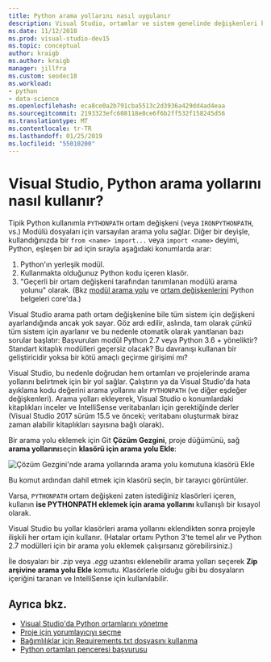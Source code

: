 ```yaml
---
title: Python arama yollarını nasıl uygulanır
description: Visual Studio, ortamlar ve sistem genelinde değişkenleri kullanmaktan kaçınmak için projeleri için arama yollarını belirtmek daha fazla belirli bir araçları sağlar.
ms.date: 11/12/2018
ms.prod: visual-studio-dev15
ms.topic: conceptual
author: kraigb
ms.author: kraigb
manager: jillfra
ms.custom: seodec18
ms.workload:
- python
- data-science
ms.openlocfilehash: eca8ce0a2b791cba5513c2d3936a429dd4ad4eaa
ms.sourcegitcommit: 2193323efc608118e0ce6f6b2ff532f158245d56
ms.translationtype: MT
ms.contentlocale: tr-TR
ms.lasthandoff: 01/25/2019
ms.locfileid: "55010200"
---
```

# <a name="how-visual-studio-uses-python-search-paths"></a>Visual Studio, Python arama yollarını nasıl kullanır?

Tipik Python kullanımla `PYTHONPATH` ortam değişkeni (veya `IRONPYTHONPATH`, vs.) Modülü dosyaları için varsayılan arama yolu sağlar. Diğer bir deyişle, kullandığınızda bir `from <name> import...` veya `import <name>` deyimi, Python, eşleşen bir ad için sırayla aşağıdaki konumlarda arar:

1. Python'ın yerleşik modül.
1. Kullanmakta olduğunuz Python kodu içeren klasör.
1. "Geçerli bir ortam değişkeni tarafından tanımlanan modülü arama yolunu" olarak. (Bkz [modül arama yolu](https://docs.python.org/2/tutorial/modules.html#the-module-search-path) ve [ortam değişkenlerini](https://docs.python.org/2/using/cmdline.html#envvar-PYTHONPATH) Python belgeleri core'da.)

Visual Studio arama path ortam değişkenine bile tüm sistem için değişkeni ayarlandığında ancak yok sayar. Göz ardı edilir, aslında, tam olarak *çünkü* tüm sistem için ayarlanır ve bu nedenle otomatik olarak yanıtlanan bazı sorular başlatır: Başvurulan modül Python 2.7 veya Python 3.6 + yöneliktir? Standart kitaplık modülleri geçersiz olacak? Bu davranışı kullanan bir geliştiricidir yoksa bir kötü amaçlı geçirme girişimi mı?

Visual Studio, bu nedenle doğrudan hem ortamları ve projelerinde arama yollarını belirtmek için bir yol sağlar. Çalıştırın ya da Visual Studio'da hata ayıklama kodu değerini arama yollarını alır `PYTHONPATH` (ve diğer eşdeğer değişkenleri). Arama yolları ekleyerek, Visual Studio o konumlardaki kitaplıkları inceler ve IntelliSense veritabanları için gerektiğinde derler (Visual Studio 2017 sürüm 15.5 ve önceki; veritabanı oluşturmak biraz zaman alabilir kitaplıkları sayısına bağlı olarak).

Bir arama yolu eklemek için Git **Çözüm Gezgini**, proje düğümünü, sağ **arama yollarını**seçin **klasörü için arama yolu Ekle**:

![Çözüm Gezgini'nde arama yollarında arama yolu komutuna klasörü Ekle](media/search-paths-command.png)

Bu komut ardından dahil etmek için klasörü seçin, bir tarayıcı görüntüler.

Varsa, `PYTHONPATH` ortam değişkeni zaten istediğiniz klasörleri içeren, kullanın **ise PYTHONPATH eklemek için arama yollarını** kullanışlı bir kısayol olarak.

Visual Studio bu yollar klasörleri arama yollarını eklendikten sonra projeyle ilişkili her ortam için kullanır. (Hatalar ortamı Python 3'te temel alır ve Python 2.7 modülleri için bir arama yolu eklemek çalışırsanız görebilirsiniz.)

İle dosyaları bir *.zip* veya *.egg* uzantısı eklenebilir arama yolları seçerek **Zip arşivine arama yolu Ekle** komutu. Klasörlerle olduğu gibi bu dosyaların içeriğini taranan ve IntelliSense için kullanılabilir.

## <a name="see-also"></a>Ayrıca bkz.

- [Visual Studio'da Python ortamlarını yönetme](managing-python-environments-in-visual-studio.md)
- [Proje için yorumlayıcıyı seçme](selecting-a-python-environment-for-a-project.md)
- [Bağımlılıklar için Requirements.txt dosyasını kullanma](managing-required-packages-with-requirements-txt.md)
- [Python ortamları penceresi başvurusu](python-environments-window-tab-reference.md)
